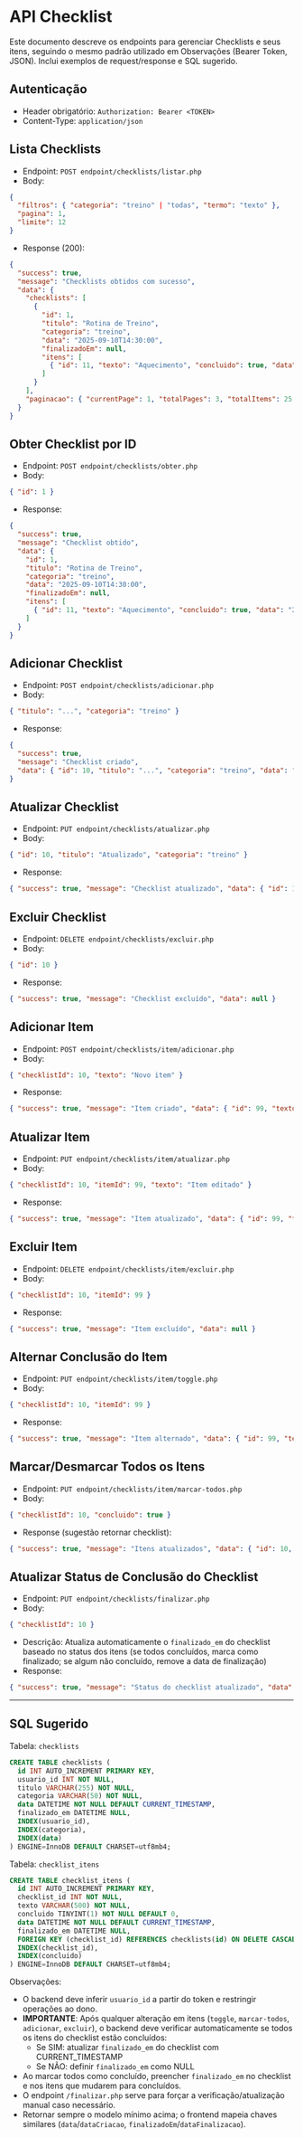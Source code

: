# API Checklist

Este documento descreve os endpoints para gerenciar Checklists e seus itens, seguindo o mesmo padrão utilizado em Observações (Bearer Token, JSON). Inclui exemplos de request/response e SQL sugerido.

## Autenticação
- Header obrigatório: `Authorization: Bearer <TOKEN>`
- Content-Type: `application/json`

## Lista Checklists
- Endpoint: `POST endpoint/checklists/listar.php`
- Body:
```json
{
  "filtros": { "categoria": "treino" | "todas", "termo": "texto" },
  "pagina": 1,
  "limite": 12
}
```
- Response (200):
```json
{
  "success": true,
  "message": "Checklists obtidos com sucesso",
  "data": {
    "checklists": [
      {
        "id": 1,
        "titulo": "Rotina de Treino",
        "categoria": "treino",
        "data": "2025-09-10T14:30:00",
        "finalizadoEm": null,
        "itens": [
          { "id": 11, "texto": "Aquecimento", "concluido": true, "data": "2025-09-10T14:30:00", "finalizadoEm": "2025-09-10T14:45:00" }
        ]
      }
    ],
    "paginacao": { "currentPage": 1, "totalPages": 3, "totalItems": 25 }
  }
}
```

## Obter Checklist por ID
- Endpoint: `POST endpoint/checklists/obter.php`
- Body:
```json
{ "id": 1 }
```
- Response:
```json
{
  "success": true,
  "message": "Checklist obtido",
  "data": {
    "id": 1,
    "titulo": "Rotina de Treino",
    "categoria": "treino",
    "data": "2025-09-10T14:30:00",
    "finalizadoEm": null,
    "itens": [
      { "id": 11, "texto": "Aquecimento", "concluido": true, "data": "2025-09-10T14:30:00", "finalizadoEm": "2025-09-10T14:45:00" }
    ]
  }
}
```

## Adicionar Checklist
- Endpoint: `POST endpoint/checklists/adicionar.php`
- Body:
```json
{ "titulo": "...", "categoria": "treino" }
```
- Response:
```json
{
  "success": true,
  "message": "Checklist criado",
  "data": { "id": 10, "titulo": "...", "categoria": "treino", "data": "2025-09-10T14:30:00", "finalizadoEm": null, "itens": [] }
}
```

## Atualizar Checklist
- Endpoint: `PUT endpoint/checklists/atualizar.php`
- Body:
```json
{ "id": 10, "titulo": "Atualizado", "categoria": "treino" }
```
- Response:
```json
{ "success": true, "message": "Checklist atualizado", "data": { "id": 10, "titulo": "Atualizado", "categoria": "treino", "data": "2025-09-10T14:30:00", "finalizadoEm": null } }
```

## Excluir Checklist
- Endpoint: `DELETE endpoint/checklists/excluir.php`
- Body:
```json
{ "id": 10 }
```
- Response:
```json
{ "success": true, "message": "Checklist excluído", "data": null }
```

## Adicionar Item
- Endpoint: `POST endpoint/checklists/item/adicionar.php`
- Body:
```json
{ "checklistId": 10, "texto": "Novo item" }
```
- Response:
```json
{ "success": true, "message": "Item criado", "data": { "id": 99, "texto": "Novo item", "concluido": false, "data": "2025-09-10T14:30:00", "finalizadoEm": null } }
```

## Atualizar Item
- Endpoint: `PUT endpoint/checklists/item/atualizar.php`
- Body:
```json
{ "checklistId": 10, "itemId": 99, "texto": "Item editado" }
```
- Response:
```json
{ "success": true, "message": "Item atualizado", "data": { "id": 99, "texto": "Item editado", "concluido": false, "data": "2025-09-10T14:30:00", "finalizadoEm": null } }
```

## Excluir Item
- Endpoint: `DELETE endpoint/checklists/item/excluir.php`
- Body:
```json
{ "checklistId": 10, "itemId": 99 }
```
- Response:
```json
{ "success": true, "message": "Item excluído", "data": null }
```

## Alternar Conclusão do Item
- Endpoint: `PUT endpoint/checklists/item/toggle.php`
- Body:
```json
{ "checklistId": 10, "itemId": 99 }
```
- Response:
```json
{ "success": true, "message": "Item alternado", "data": { "id": 99, "texto": "Item", "concluido": true, "data": "2025-09-10T14:30:00", "finalizadoEm": "2025-09-10T14:45:00" } }
```

## Marcar/Desmarcar Todos os Itens
- Endpoint: `PUT endpoint/checklists/item/marcar-todos.php`
- Body:
```json
{ "checklistId": 10, "concluido": true }
```
- Response (sugestão retornar checklist):
```json
{ "success": true, "message": "Itens atualizados", "data": { "id": 10, "titulo": "...", "categoria": "treino", "data": "2025-09-10T14:30:00", "finalizadoEm": "2025-09-10T15:00:00", "itens": [ { "id": 99, "texto": "...", "concluido": true, "data": "...", "finalizadoEm": "..." } ] } }
```

## Atualizar Status de Conclusão do Checklist
- Endpoint: `PUT endpoint/checklists/finalizar.php`
- Body:
```json
{ "checklistId": 10 }
```
- Descrição: Atualiza automaticamente o `finalizado_em` do checklist baseado no status dos itens (se todos concluídos, marca como finalizado; se algum não concluído, remove a data de finalização)
- Response:
```json
{ "success": true, "message": "Status do checklist atualizado", "data": { "id": 10, "titulo": "...", "categoria": "treino", "data": "2025-09-10T14:30:00", "finalizadoEm": "2025-09-10T15:00:00" } }
```

---

## SQL Sugerido

Tabela: `checklists`
```sql
CREATE TABLE checklists (
  id INT AUTO_INCREMENT PRIMARY KEY,
  usuario_id INT NOT NULL,
  titulo VARCHAR(255) NOT NULL,
  categoria VARCHAR(50) NOT NULL,
  data DATETIME NOT NULL DEFAULT CURRENT_TIMESTAMP,
  finalizado_em DATETIME NULL,
  INDEX(usuario_id),
  INDEX(categoria),
  INDEX(data)
) ENGINE=InnoDB DEFAULT CHARSET=utf8mb4;
```

Tabela: `checklist_itens`
```sql
CREATE TABLE checklist_itens (
  id INT AUTO_INCREMENT PRIMARY KEY,
  checklist_id INT NOT NULL,
  texto VARCHAR(500) NOT NULL,
  concluido TINYINT(1) NOT NULL DEFAULT 0,
  data DATETIME NOT NULL DEFAULT CURRENT_TIMESTAMP,
  finalizado_em DATETIME NULL,
  FOREIGN KEY (checklist_id) REFERENCES checklists(id) ON DELETE CASCADE,
  INDEX(checklist_id),
  INDEX(concluido)
) ENGINE=InnoDB DEFAULT CHARSET=utf8mb4;
```

Observações:
- O backend deve inferir `usuario_id` a partir do token e restringir operações ao dono.
- **IMPORTANTE**: Após qualquer alteração em itens (`toggle`, `marcar-todos`, `adicionar`, `excluir`), o backend deve verificar automaticamente se todos os itens do checklist estão concluídos:
  - Se SIM: atualizar `finalizado_em` do checklist com CURRENT_TIMESTAMP
  - Se NÃO: definir `finalizado_em` como NULL
- Ao marcar todos como concluído, preencher `finalizado_em` no checklist e nos itens que mudarem para concluídos.
- O endpoint `/finalizar.php` serve para forçar a verificação/atualização manual caso necessário.
- Retornar sempre o modelo mínimo acima; o frontend mapeia chaves similares (`data`/`dataCriacao`, `finalizadoEm`/`dataFinalizacao`).
